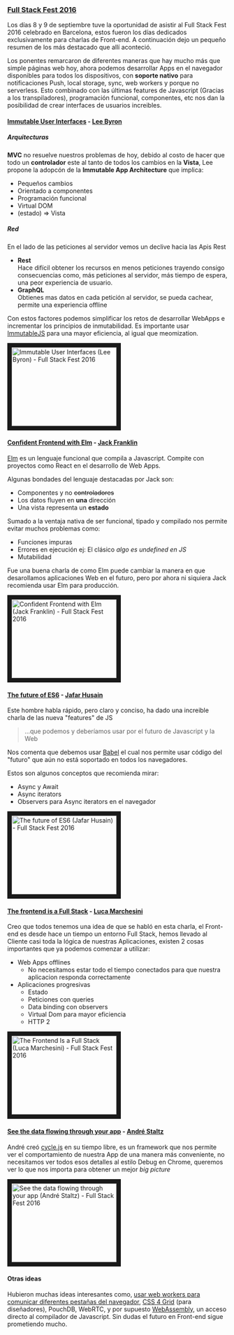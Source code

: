 ### [Full Stack Fest 2016](https://youtu.be/vxMASndC3k4?list=PLe9psSNJBf76DOOKMkDpyo_A5PfZk7JWc)
Los días 8 y 9 de septiembre tuve la oportunidad de asistir al Full Stack Fest 2016 celebrado en Barcelona, estos fueron los días dedicados exclusivamente para charlas de Front-end. A continuación dejo un pequeño resumen de los más destacado que allí aconteció.	 

Los ponentes remarcaron de diferentes maneras que hay mucho más que simple páginas web hoy, ahora podemos desarrollar Apps en el navegador disponibles para todos los dispositivos, con **soporte nativo** para notificaciones Push, local storage, sync, web workers y porque no serverless. Esto combinado con las últimas features de Javascript (Gracias a los transpiladores), programación funcional, componentes, etc nos dan la posibilidad de crear interfaces de usuarios increibles.

#### [Immutable User Interfaces](https://www.youtube.com/watch?v=pLvrZPSzHxo&index=18&list=PLe9psSNJBf76DOOKMkDpyo_A5PfZk7JWc) - [Lee Byron](http://leebyron.com/)

##### Arquitecturas
**MVC** no resuelve nuestros problemas de hoy, debido al costo de hacer que todo un **controlador** este al tanto de todos los cambios en la **Vista**, Lee propone la adopcón de la **Immutable App Architecture** que implica:	

 - Pequeños cambios
 - Orientado a componentes
 - Programación funcional
 - Virtual DOM
 - (estado) => Vista

##### Red
En el lado de las peticiones al servidor vemos un declive hacia las Apis Rest

- **Rest**	
	Hace difícil obtener los recursos en menos peticiones trayendo consigo consecuencias como, más peticiones al servidor, más tiempo de espera, una peor experiencia de usuario.
- **GraphQL**	
	Obtienes mas datos en cada petición al servidor, se pueda cachear, permite una experiencia offline	
	
Con estos factores podemos simplificar los retos de desarrollar WebApps e incrementar los principios de inmutabilidad. Es importante usar [ImmutableJS](https://github.com/facebook/immutable-js) para una mayor eficiencia, al igual que meomization.

<a href="http://www.youtube.com/watch?feature=player_embedded&v=pLvrZPSzHxo" target="_blank"><img src="http://img.youtube.com/vi/pLvrZPSzHxo/0.jpg" 
alt="Immutable User Interfaces (Lee Byron) - Full Stack Fest 2016" width="240" height="180" border="10" /></a>

#### [Confident Frontend with Elm](https://www.youtube.com/watch?v=rDQ22Yg3Fms&index=19&list=PLe9psSNJBf76DOOKMkDpyo_A5PfZk7JWc) - [Jack Franklin](https://2016.fullstackfest.com/speakers/jack-franklin/)

[Elm](http://elm-lang.org/) es un lenguaje funcional que compila a Javascript. Compite con proyectos como React en el desarrollo de Web Apps.

Algunas bondades del lenguaje destacadas por Jack son:

 - Componentes y no ~~controladores~~
 - Los datos fluyen en **una** dirección
 - Una vista representa un **estado** 

Sumado a la ventaja nativa de ser funcional, tipado y compilado nos permite evitar muchos problemas como:

 - Funciones impuras
 - Errores en ejecución	
 	 ej: El clásico *algo es undefined en JS*
 - Mutabilidad

Fue una buena charla de como Elm puede cambiar la manera en que desarollamos aplicaciones Web en el futuro, pero por ahora ni siquiera Jack recomienda usar Elm para producción.

<a href="http://www.youtube.com/watch?feature=player_embedded&v=rDQ22Yg3Fms
" target="_blank"><img src="http://img.youtube.com/vi/rDQ22Yg3Fms/0.jpg" 
alt="Confident Frontend with Elm (Jack Franklin) - Full Stack Fest 2016" width="240" height="180" border="10" /></a>
 

#### [The future of ES6](https://www.youtube.com/watch?v=3pKNRgResq0&index=20&list=PLe9psSNJBf76DOOKMkDpyo_A5PfZk7JWc) - [Jafar Husain](https://2016.fullstackfest.com/speakers/#jafar-husain)

Este hombre habla rápido, pero claro y conciso, ha dado una increible charla de las nueva "features" de JS

> ...que podemos y deberíamos usar por el futuro de Javascript y la Web

Nos comenta que debemos usar [Babel](https://babeljs.io/) el cual nos permite usar código del "futuro" que aún no está soportado en todos los navegadores.	

Estos son algunos conceptos que recomienda mirar:
 - Async y Await
 - Async iterators
 - Observers para Async iterators en el navegador
 
 <a href="http://www.youtube.com/watch?feature=player_embedded&v=3pKNRgResq0
" target="_blank"><img src="http://img.youtube.com/vi/3pKNRgResq0/0.jpg" 
alt="The future of ES6 (Jafar Husain) - Full Stack Fest 2016" width="240" height="180" border="10" /></a>

#### [The frontend is a Full Stack](https://www.youtube.com/watch?v=wtURpqTgtUs&index=23&list=PLe9psSNJBf76DOOKMkDpyo_A5PfZk7JWc) - [Luca Marchesini](https://2016.fullstackfest.com/speakers/luca-marchesini/)
Creo que todos tenemos una idea de que se habló en esta charla, el Front-end es desde hace un tiempo un entorno Full Stack, hemos llevado al Cliente casi toda la lógica de nuestras Aplicaciones, existen 2 cosas importantes que ya podemos comenzar a utilizar:	
 - Web Apps offlines
	 - No necesitamos estar todo el tiempo conectados para que nuestra aplicacion responda correctamente
 - Aplicaciones progresivas
 	 - Estado
	 - Peticiones con queries 
	 - Data binding con observers
	 - Virtual Dom para mayor eficiencia
	 - HTTP 2	


 <a href="http://www.youtube.com/watch?feature=player_embedded&v=wtURpqTgtUs
 " target="_blank"><img src="http://img.youtube.com/vi/wtURpqTgtUs/0.jpg" 
 alt="The Frontend Is a Full Stack (Luca Marchesini) - Full Stack Fest 2016" width="240" height="180" border="10" /></a>
	



#### [See the data flowing through your app](https://www.youtube.com/watch?v=R-GzJgEccEQ&index=27&list=PLe9psSNJBf76DOOKMkDpyo_A5PfZk7JWc) - [André Staltz](https://2016.fullstackfest.com/speakers/andre-staltz/)

André creó [cycle.js](http://cycle.js.org/) en su tiempo libre, es un framework que nos permite ver el comportamiento de nuestra App de una manera más conveniente, no necesitamos ver todos esos detalles al estilo Debug en Chrome, queremos ver lo que nos importa para obtener un mejor *big picture*	

<a href="http://www.youtube.com/watch?feature=player_embedded&v=R-GzJgEccEQ
" target="_blank"><img src="http://img.youtube.com/vi/R-GzJgEccEQ/0.jpg" 
alt="See the data flowing through your app (André Staltz) - Full Stack Fest 2016" width="240" height="180" border="10" /></a>	

#### Otras ideas
Hubieron muchas ideas interesantes como, [usar web workers para comunicar diferentes pestañas del navegador](https://2016.fullstackfest.com/speakers/andrew-dunkman/), [CSS 4 Grid](https://2016.fullstackfest.com/speakers/jen-kramer/) (para diseñadores), PouchDB, WebRTC, y por supuesto [WebAssembly](https://2016.fullstackfest.com/speakers/bensmith/), un acceso directo al compilador de Javascript. 
Sin dudas el futuro en Front-end sigue prometiendo mucho.
